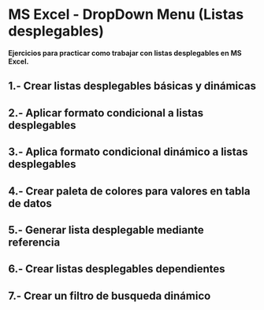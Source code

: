 # MS Excel - DropDown Menu (Listas desplegables)

**Ejercicios para practicar como trabajar con listas desplegables en MS Excel.**

## 1.- Crear listas desplegables básicas y dinámicas

## 2.- Aplicar formato condicional a listas desplegables

## 3.- Aplica formato condicional dinámico a listas desplegables

## 4.- Crear paleta de colores para valores en tabla de datos

## 5.- Generar lista desplegable mediante referencia

## 6.- Crear listas desplegables dependientes

## 7.- Crear un filtro de busqueda dinámico

